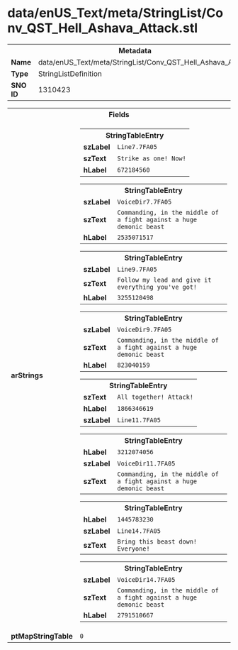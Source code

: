 <h1>data/enUS_Text/meta/StringList/Conv_QST_Hell_Ashava_Attack.stl</h1><table><tr><th colspan="100%">Metadata</th></tr><tr><td><b>Name</b></td><td>data/enUS_Text/meta/StringList/Conv_QST_Hell_Ashava_Attack.stl</td></tr><tr><td><b>Type</b></td><td>StringListDefinition</td></tr><tr><td><b>SNO ID</b></td><td>1310423</td></tr></table>

<table><tr><th colspan="100%">Fields</th></tr><tr><td><b>arStrings</b></td><td><table><tr><th colspan="100%">StringTableEntry</th></tr><tr><td><b>szLabel</b></td><td><code>Line7.7FA05</code></td></tr><tr><td><b>szText</b></td><td><code>Strike as one! Now!</code></td></tr><tr><td><b>hLabel</b></td><td><code>672184560</code></td></tr></table>


<table><tr><th colspan="100%">StringTableEntry</th></tr><tr><td><b>szLabel</b></td><td><code>VoiceDir7.7FA05</code></td></tr><tr><td><b>szText</b></td><td><code>Commanding, in the middle of a fight against a huge demonic beast</code></td></tr><tr><td><b>hLabel</b></td><td><code>2535071517</code></td></tr></table>


<table><tr><th colspan="100%">StringTableEntry</th></tr><tr><td><b>szLabel</b></td><td><code>Line9.7FA05</code></td></tr><tr><td><b>szText</b></td><td><code>Follow my lead and give it everything you've got!</code></td></tr><tr><td><b>hLabel</b></td><td><code>3255120498</code></td></tr></table>


<table><tr><th colspan="100%">StringTableEntry</th></tr><tr><td><b>szLabel</b></td><td><code>VoiceDir9.7FA05</code></td></tr><tr><td><b>szText</b></td><td><code>Commanding, in the middle of a fight against a huge demonic beast</code></td></tr><tr><td><b>hLabel</b></td><td><code>823040159</code></td></tr></table>


<table><tr><th colspan="100%">StringTableEntry</th></tr><tr><td><b>szText</b></td><td><code>All together! Attack!</code></td></tr><tr><td><b>hLabel</b></td><td><code>1866346619</code></td></tr><tr><td><b>szLabel</b></td><td><code>Line11.7FA05</code></td></tr></table>


<table><tr><th colspan="100%">StringTableEntry</th></tr><tr><td><b>hLabel</b></td><td><code>3212074056</code></td></tr><tr><td><b>szLabel</b></td><td><code>VoiceDir11.7FA05</code></td></tr><tr><td><b>szText</b></td><td><code>Commanding, in the middle of a fight against a huge demonic beast</code></td></tr></table>


<table><tr><th colspan="100%">StringTableEntry</th></tr><tr><td><b>hLabel</b></td><td><code>1445783230</code></td></tr><tr><td><b>szLabel</b></td><td><code>Line14.7FA05</code></td></tr><tr><td><b>szText</b></td><td><code>Bring this beast down! Everyone!</code></td></tr></table>


<table><tr><th colspan="100%">StringTableEntry</th></tr><tr><td><b>szLabel</b></td><td><code>VoiceDir14.7FA05</code></td></tr><tr><td><b>szText</b></td><td><code>Commanding, in the middle of a fight against a huge demonic beast</code></td></tr><tr><td><b>hLabel</b></td><td><code>2791510667</code></td></tr></table>


</td></tr><tr><td><b>ptMapStringTable</b></td><td><code>0</code></td></tr></table>

